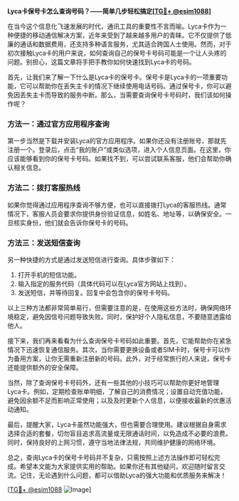 **Lyca卡保号卡怎么查询号码？——简单几步轻松搞定[[TG💪+ @esim1088](https://t.me/s/esim1088)]**

在当今这个信息化飞速发展的时代，通讯工具的重要性不言而喻。Lyca卡作为一种便捷的移动通信解决方案，近年来受到了越来越多用户的青睐。它不仅提供了低廉的通话和数据费用，还支持多种语言服务，尤其适合跨国人士使用。然而，对于初次接触Lyca卡的用户来说，如何查询自己的保号卡号码可能是一个让人头疼的问题。别担心，这篇文章将手把手教你如何快速找到Lyca卡的号码。

首先，让我们来了解一下什么是Lyca卡的保号卡。保号卡是Lyca卡的一项重要功能，它可以帮助你在丢失主卡的情况下继续使用电话号码。通过保号卡，你可以避免因丢失主卡而导致的服务中断。那么，当需要查询保号卡号码时，我们该如何操作呢？

### 方法一：通过官方应用程序查询

第一步当然是下载并安装Lyca的官方应用程序。如果你还没有注册账号，那就先注册一个。登录后，点击“我的账户”或类似选项，进入个人信息页面。在这里，你应该能够看到你的保号卡号码。如果找不到，可以尝试联系客服，他们会帮助你确认相关信息。

### 方法二：拨打客服热线

如果你觉得通过应用程序查询不够方便，也可以直接拨打Lyca的客服热线。通常情况下，客服人员会要求你提供身份验证信息，如姓名、地址等，以确保安全。一旦核实身份，他们就会告诉你保号卡的号码。

### 方法三：发送短信查询

另一种快捷的方式是通过发送短信进行查询。具体步骤如下：
1. 打开手机的短信功能。
2. 输入指定的服务代码（具体代码可以在Lyca官方网站上找到）。
3. 发送短信，并等待回复。回复中会包含你的保号卡号码。

以上三种方法都非常简单易行，但需要注意的是，在使用这些方法时，确保网络环境稳定，避免因信号问题导致失败。同时，保护好个人隐私信息，不要随意透露给他人。

接下来，我们再来看看为什么查询保号卡号码如此重要。首先，它能帮助你在紧急情况下迅速恢复通信服务。其次，当你需要更换设备或者SIM卡时，保号卡可以作为备用方案，让你无需重新注册新的号码。此外，对于经常旅行的人来说，保号卡还能提供额外的安全保障。

当然，除了查询保号卡号码外，还有一些其他的小技巧可以帮助你更好地管理Lyca卡。例如，定期检查账单明细，了解自己的消费情况；设置自动充值功能，避免因余额不足而影响正常使用；以及及时更新个人信息，以便接收最新的优惠活动通知。

最后，提醒大家，Lyca卡虽然功能强大，但也需要合理使用。建议根据自身需求选择合适的套餐，切勿盲目追求高流量或无限通话时间，以免造成不必要的浪费。同时，保持良好的上网习惯，遵守当地法律法规，共同维护健康的网络环境。

总之，查询Lyca卡的保号卡号码并不复杂，只需按照上述方法操作即可轻松完成。希望本文能为大家提供实用的帮助。如果你还有其他疑问，欢迎随时留言交流。记住，无论遇到什么问题，都可以借助Lyca的强大功能和优质服务来解决！

[[TG💪+ @esim1088](https://t.me/s/esim1088) ![Image](https://i.postimg.cc/4NQfJmqS/Snipaste-2025-05-13-00-14-12.png)]